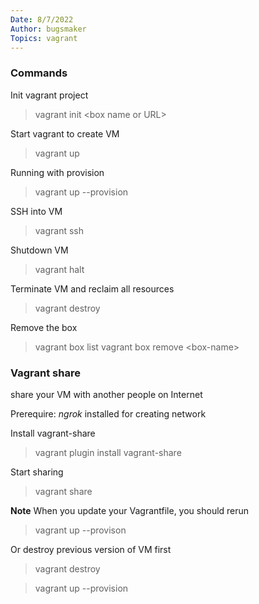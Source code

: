 ```yaml
---
Date: 8/7/2022
Author: bugsmaker
Topics: vagrant
---
```


### Commands

Init vagrant project
> vagrant init <box name or URL\>

Start vagrant to create VM
> vagrant up

Running with provision
> vagrant up --provision

SSH into VM
> vagrant ssh

Shutdown VM
> vagrant halt

Terminate VM and reclaim all resources
> vagrant destroy

Remove the box
> vagrant box list
> vagrant box remove <box-name\>


### Vagrant share
share your VM with another people on Internet

Prerequire: *ngrok* installed for creating network

Install vagrant-share
> vagrant plugin install vagrant-share

Start sharing
> vagrant share

**Note**
When you update your Vagrantfile, you should rerun
> vagrant up --provison

Or destroy previous version of VM first
> vagrant destroy

> vagrant up --provision